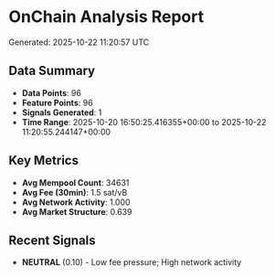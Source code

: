 # OnChain Analysis Report
Generated: 2025-10-22 11:20:57 UTC

## Data Summary
- **Data Points**: 96
- **Feature Points**: 96
- **Signals Generated**: 1
- **Time Range**: 2025-10-20 16:50:25.416355+00:00 to 2025-10-22 11:20:55.244147+00:00

## Key Metrics
- **Avg Mempool Count**: 34631
- **Avg Fee (30min)**: 1.5 sat/vB
- **Avg Network Activity**: 1.000
- **Avg Market Structure**: 0.639

## Recent Signals
- **NEUTRAL** (0.10) - Low fee pressure; High network activity

